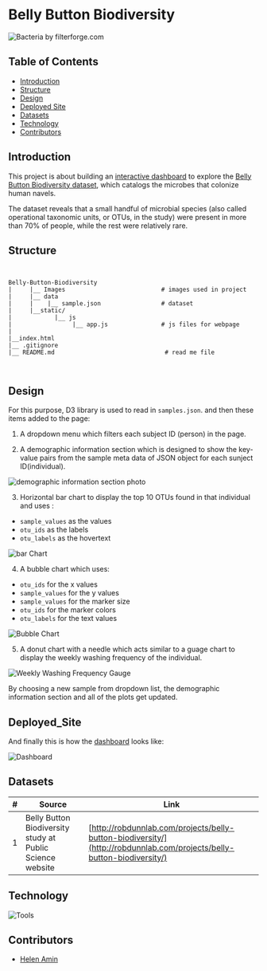 # Belly Button Biodiversity

![Bacteria by filterforge.com](Images/microbes.PNG)

## Table of Contents

- [Introduction](#Introduction)
- [Structure](#Structure)
- [Design](#Design)
- [Deployed Site](#Deployed_Site)
- [Datasets](#Datasets)
- [Technology](#Technology)
- [Contributors](#Contributors)

## Introduction

This project is about building an [interactive dashboard](https://helenamin.github.io/Belly-Button-Biodiversity/) to explore the [Belly Button Biodiversity dataset](http://robdunnlab.com/projects/belly-button-biodiversity/), which catalogs the microbes that colonize human navels.

The dataset reveals that a small handful of microbial species (also called operational taxonomic units, or OTUs, in the study) were present in more than 70% of people, while the rest were relatively rare.

## Structure

```
 

Belly-Button-Biodiversity                           
|     |__ Images                           # images used in project
|     |__ data
|     |    |__ sample.json                 # dataset          
|     |__static/                                             
|            |__ js                                
|                 |__ app.js               # js files for webpage
|
|__index.html                               
|__ .gitignore  
|__ README.md                               # read me file

                   
```

## Design 

For this purpose, D3 library is used to read in `samples.json`. and then these items added to the page:

1. A dropdown menu which filters each subject ID (person) in the page. 

2. A demographic information section which is designed to show the key-value pairs from the sample meta data of JSON object for each sunject ID(individual).

  ![demographic information section photo](Images/demoInfo.PNG)

3. Horizontal bar chart to display the top 10 OTUs found in that individual and uses :
  * `sample_values` as the values
  * `otu_ids` as the labels
  * `otu_labels` as the hovertext

  ![bar Chart](Images/barChart.PNG)

4. A bubble chart which uses:
  * `otu_ids` for the x values
  * `sample_values` for the y values
  * `sample_values` for the marker size
  * `otu_ids` for the marker colors
  * `otu_labels` for the text values

  ![Bubble Chart](Images/bubbleChart.PNG)

5. A donut chart with a needle which acts similar to a guage chart to display the weekly washing frequency of the individual.

  ![Weekly Washing Frequency Gauge](Images/guageChart.PNG)

By choosing a new sample from dropdown list, the demographic information section and all of the plots get updated.

## Deployed_Site

And finally this is how the [dashboard](https://helenamin.github.io/Belly-Button-Biodiversity/) looks like:

![Dashboard](Images/dashboard.PNG)

## Datasets
| # | Source | Link |
|-|-|-|
| 1 | Belly Button Biodiversity study at Public Science website | [http://robdunnlab.com/projects/belly-button-biodiversity/](http://robdunnlab.com/projects/belly-button-biodiversity/) |

## Technology

![Tools](Images/tools.png)


## Contributors

- [Helen Amin](https://github.com/helenamin)